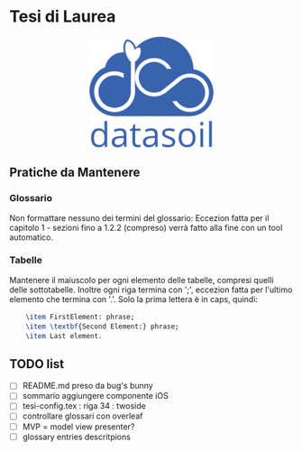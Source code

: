# Tesi di Laurea
<p align="center">
    <img src="immagini/ds_logo.png" alt="DataSoil logo" width="220">
</p>

## Pratiche da Mantenere
### Glossario
Non formattare nessuno dei termini del glossario: 
Eccezion fatta per il capitolo 1 - sezioni fino a 1.2.2 (compreso) verrà fatto alla fine con un tool automatico. 

### Tabelle
Mantenere il maiuscolo per ogni elemento delle tabelle, compresi quelli delle sottotabelle. 
Inoltre ogni riga termina con ';', eccezion fatta per l'ultimo elemento che termina con '.'.
Solo la prima lettera è in caps, quindi:

```tex
    \item FirstElement: phrase;
    \item \textbf{Second Element:} phrase;
    \item Last element.
```

## TODO list
- [ ] README.md preso da bug's bunny
- [ ] sommario aggiungere componente iOS
- [ ] tesi-config.tex : riga 34 : twoside 
- [ ] controllare glossari con overleaf
- [ ] MVP = model view presenter?
- [ ] glossary entries descritpions
